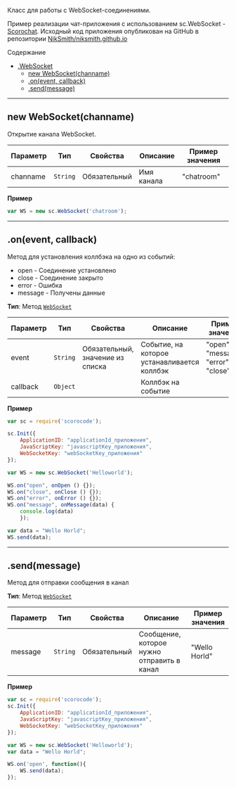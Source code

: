 <a name="sc.WebSocket"></a>

Класс для работы с WebSocket-соединениями. 

Пример реализации чат-приложения с использованием sc.WebSocket - [Scorochat](https://niksmith.github.io/). Исходный код приложения опубликован на GitHub в репозитории [NikSmith/niksmith.github.io](https://github.com/NikSmith/niksmith.github.io)


Содержание

* [.WebSocket](#sc.WebSocket)
    * [new WebSocket(channame)](#new_sc.WebSocket_new)
    * [.on(event, callback)](#sc.WebSocket+on) 
    * [.send(message)](#sc.WebSocket+send) 

----------------------------------------------------------------------------------------------

<a name="new_sc.WebSocket_new"></a>

## new WebSocket(channame)

Открытие канала WebSocket. 

| Параметр | Тип | Свойства | Описание | Пример значения |
| --- | --- | --- | --- | --- |
| channame | <code>String</code> | Обязательный | Имя канала | "chatroom" |

**Пример**

```js
var WS = new sc.WebSocket('chatroom');
```

----------------------------------------------------------------------------------------------

<a name="sc.WebSocket+on"></a>

## .on(event, callback)
Метод для установления коллбэка на одно из событий:

* open - Соединение установлено
* close - Соединение закрыто
* error - Ошибка
* message - Получены данные

**Тип**: Метод <code>[WebSocket](#sc.WebSocket)</code>  

| Параметр | Тип | Свойства | Описание | Пример значения |
| --- | --- | --- | --- | --- |
| event | <code>String</code> | Обязательный, значение из списка | Событие, на которое устанавливается коллбэк | "open", "message", "error", "close"  |
| callback | <code>Object</code> |  | Коллбэк на событие | |

**Пример** 
 
```js
var sc = require('scorocode');

sc.Init({
    ApplicationID: "applicationId_приложения",
    JavaScriptKey: "javascriptKey_приложения",
    WebSocketKey: "webSocketKey_приложения"
});

var WS = new sc.WebSocket('Helloworld');

WS.on("open", onOpen () {});
WS.on("close", onClose () {});
WS.on("error", onError () {});
WS.on("message", onMessage(data) {
    console.log(data)
    });

var data = "Wello Horld";
WS.send(data);
```

----------------------------------------------------------------------------------------------

<a name="sc.WebSocket+send"></a>

## .send(message)
Метод для отправки сообщения в канал

**Тип**: Метод <code>[WebSocket](#sc.WebSocket)</code>

| Параметр | Тип | Свойства | Описание | Пример значения |
| --- | --- | --- | --- | --- |
| message | <code>String</code> | Обязательный | Сообщение, которое нужно отправить в канал | "Wello Horld" |

**Пример**  

```js
var sc = require('scorocode');
sc.Init({
    ApplicationID: "applicationId_приложения",
    JavaScriptKey: "javascriptKey_приложения",
    WebSocketKey: "webSocketKey_приложения"
});

var WS = new sc.WebSocket('Helloworld');
var data = "Wello Horld";

WS.on('open', function(){
    WS.send(data);
});
```
